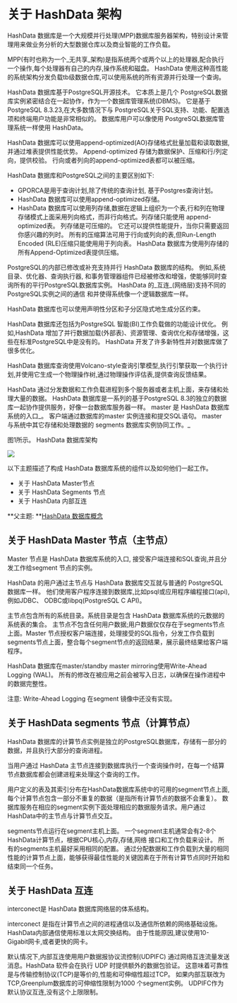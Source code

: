 # 关于 HashData 架构

HashData 数据库是一个大规模并行处理\(MPP\)数据库服务器架构，特别设计来管理用来做业务分析的大型数据仓库以及商业智能的工作负载。

MPP\(有时也称为一个_无共享_架构\)是指系统两个或两个以上的处理器,配合执行一个操作,每个处理器有自己的内存,操作系统和磁盘。 HashData 使用这种高性能的系统架构分发负载tb级数据仓库,可以使用系统的所有资源并行处理一个查询。

HashData 数据库基于PostgreSQL开源技术。 它本质上是几个 PostgreSQL数据库实例紧密结合在一起协作，作为一个数据库管理系统\(DBMS\)。 它是基于PostgreSQL 8.3.23,在大多数情况下与 PostgreSQL关于SQL支持、功能、配置选项和终端用户功能是非常相似的。 数据库用户可以像使用 PostgreSQL数据库管理系统一样使用 HashData。

HashData 数据库可以使用append-optimized\(AO\)存储格式批量加载和读取数据,并通过堆表提供性能优势。 Append-optimized 存储为数据保护、压缩和行/列定向，提供校验。 行向或者列向的append-optimized表都可以被压缩。

HashData 数据库和PostgreSQL之间的主要区别如下:

* GPORCA是用于查询计划,除了传统的查询计划, 基于Postgres查询计划。
* HashData 数据库可以使用append-optimized存储。
* HashData 数据库可以使用列存储,数据在逻辑上组织为一个表,行和列在物理存储模式上面采用列向格式，而非行向格式。列存储只能使用 append-optimized表。 列存储是可压缩的。 它还可以提供性能提升，当你只需要返回你感兴趣的列时。 所有的压缩算法可用于行向或列向的表,但Run-Length Encoded \(RLE\)压缩只能使用用于列向表。 HashData 数据库为使用列存储的所有Append-Optimized表提供压缩。

PostgreSQL的内部已修改或补充支持并行 HashData 数据库的结构。 例如,系统目录、优化器、查询执行器, 和事务管理器组件已经被修改和增强，使能够同时查询所有的平行PostgreSQL数据库实例。 HashData 的_互连_\(网络层\)支持不同的PostgreSQL实例之间的通信 和并使得系统像一个逻辑数据库一样。

HashData 数据库也可以使用声明性分区和子分区隐式地生成分区约束。

HashData 数据库还包括为PostgreSQL 智能\(BI\)工作负载做的功能设计优化。 例如,HashData 增加了并行数据加载\(外部表\)、资源管理、查询优化和存储增强，这些在标准PostgreSQL中是没有的。 HashData 开发了许多新特性并对数据库做了很多优化。

HashData 数据库查询使用Volcano-style查询引擎模型,执行引擎获取一个执行计划,并使用它生成一个物理操作树,通过物理操作评估表,提供查询反馈结果。

HashData 通过分发数据和工作负载进程到多个服务器或者主机上面，来存储和处理大量的数据。 HashData 数据库是一系列的基于PostgreSQL 8.3的独立的数据库一起协作提供服务，好像一台数据库服务器一样。 master 是 HashData 数据库系统的入口_。 客户端通过数据库的master 实例连接和提交SQL语句。 master 与系统中其它存储和处理数据的 segments 数据库实例协同工作。_

图1所示。 HashData 数据库架构

![](http://greenplum.org/docs/admin_guide/graphics/highlevel_arch.jpg)

以下主题描述了构成 HashData 数据库系统的组件以及如何他们一起工作。

* 关于 HashData Master节点
* 关于 HashData Segments 节点
* 关于 HashData 内部互连

**父主题: **[HashData 数据库概念](/hashdata-shu-ju-ku-gai-nian.md)

## 关于 HashData Master 节点（主节点）

Master 节点是 HashData 数据库系统的入口, 接受客户端连接和SQL查询,并且分发工作给segment 节点的实例。

HashData 的用户通过主节点与 HashData 数据库交互就与普通的 PostgreSQL 数据库一样。 他们使用客户程序连接到数据库,比如psql或应用程序编程接口\(api\),例如JDBC、 ODBC或libpq\(PostgreSQL C API\)。

主节点包含所有的系统目录。系统目录是包含 HashData 数据库系统的元数据的系统表的集合。 主节点不包含任何用户数据;用户数据仅仅存在于segments节点上面。Master 节点授权客户端连接，处理接受的SQL指令，分发工作负载到segments节点上面，整合每个segment节点的返回结果，展示最终结果给客户端程序。

HashData 数据库在master/standby master mirroring使用Write-Ahead Logging \(WAL\)。 所有的修改在被应用之前会被写入日志，以确保在操作进程中的数据完整性。

注意: Write-Ahead Logging 在segment 镜像中还没有实现。

## 关于 HashData segments 节点（计算节点）

HashData 数据库的计算节点实例是独立的PostgreSQL数据库，存储有一部分的数据，并且执行大部分的查询进程。

当用户通过 HashData 主节点连接到数据库执行一个查询操作时，在每一个结算节点数据库都会创建进程来处理这个查询的工作。

用户定义的表及其索引分布在HashData数据库系统中的可用的segment节点上面,每个计算节点包含一部分不重复的数据（是指所有计算节点的数据不会重复）。 数据库服务在相应的segment实例下面处理相应的数据服务请求。用户通过HashData中的主节点与计算节点交互。

segments节点运行在segment主机上面。 一个segment主机通常会有2-8个HashData计算节点，根据CPU核心,内存,存储,网络 接口和工作负载来设计。 所有的segments主机最好采用相同的配置。 通过分配数据和工作负载到大量的相同性能的计算节点上面，能够获得最佳性能的关键因素在于所有计算节点同时开始和结束同一个任务。

## 关于 HashData 互连

interconect是 HashData 数据库网络层的体系结构。

interconect 是指在计算节点之间的进程通信以及通信所依赖的网络基础设施。 HashData内部通信使用标准以太网交换结构。 由于性能原因,建议使用10-Gigabit网卡,或者更快的网卡。

默认情况下,内部互连使用用户数据报协议流控制\(UDPIFC\) 通过网络互连流量发送消息。HashData 软件会在执行 UDP 时提供额外的数据包验证。 这意味着可靠性是与传输控制协议\(TCP\)是等价的,性能和可伸缩性超过TCP。 如果内部互联改为TCP,Greenplum数据库的可伸缩性限制为1000 个segment实例。 UDPIFC作为默认协议互连,没有这个上限限制。

